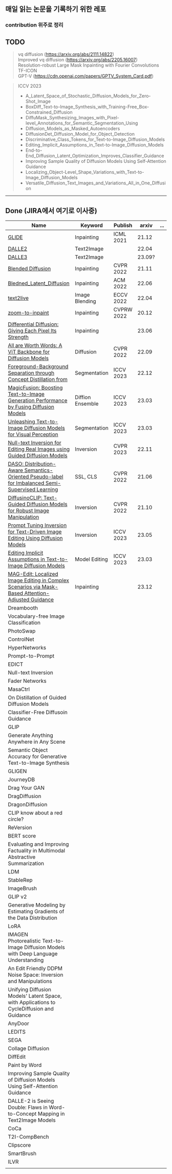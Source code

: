 ## 매일 읽는 논문을 기록하기 위한 레포
### contribution 위주로 정리

## TODO
> vq diffusion (https://arxiv.org/abs/2111.14822) </br>
> Improved vq diffusion (https://arxiv.org/abs/2205.16007) </br>
> Resolution-robust Large Mask Inpainting with Fourier Convolutions </br>
> TF-ICON </br>
> GPT-V (https://cdn.openai.com/papers/GPTV_System_Card.pdf)  </br>

> ICCV 2023 </br>
> * A_Latent_Space_of_Stochastic_Diffusion_Models_for_Zero-Shot_Image
> * BoxDiff_Text-to-Image_Synthesis_with_Training-Free_Box-Constrained_Diffusion
> * DiffuMask_Synthesizing_Images_with_Pixel-level_Annotations_for_Semantic_Segmentation_Using
> * Diffusion_Models_as_Masked_Autoencoders
> * DiffusionDet_Diffusion_Model_for_Object_Detection
> * Discriminative_Class_Tokens_for_Text-to-Image_Diffusion_Models
> * Editing_Implicit_Assumptions_in_Text-to-Image_Diffusion_Models
> * End-to-End_Diffusion_Latent_Optimization_Improves_Classifier_Guidance
> * Improving Sample Quality of Diffusion Models Using Self-Attention Guidance
> * Localizing_Object-Level_Shape_Variations_with_Text-to-Image_Diffusion_Models
> * Versatile_Diffusion_Text_Images_and_Variations_All_in_One_Diffusion

------
## Done (JIRA에서 여기로 이사중)
| Name                                                                                                                                          | Keyword          | Publish | arxiv  | ... |
|-----------------------------------------------------------------------------------------------------------------------------------------------|------------------|--|--------|----|
| [GLIDE](./Generative/GLIDE/GLIED.md)                                                                                                          | Inpainting       | ICML 2021 | 21.12  |    |
| [DALLE2](./Generative/DALLE2/DALLE2.md)                                                                                                       | Text2Image       |  | 22.04  |    |
| [DALLE3](./Generative/DALLE3/DALLE3.md)                                                                                                       | Text2Image       |  | 23.09? |    |
| [Blended Diffusion](./Generative/Blended_Diffusion/Blended_Diffusion.md)                                                                      | Inpainting       | CVPR 2022 | 21.11  |    |
| [Bledned_Latent_Diffusion](./Generative/Bledned_Latent_Diffusion/Bledned_Latent_Diffusion.md)                                                 | Inpainting       | ACM 2022 | 22.06  |    |
| [text2live](./Generative/text2live/text2live.md)                                                                                              | Image Blending   | ECCV 2022 | 22.04  |    |
| [zoom-to-inpaint](./Generative/zoom-to-inpaint/zoom-to-inpatint.md)                                                                           | Inpainting       | CVPRW 2022 | 20.12  |    |
| [Differential Diffusion: Giving Each Pixel Its Strength](./Generative/Differential_Diffusion/Differential_ddifusion.md)                       | Inpainting       |  | 23.06  |    |
| [All are Worth Words: A ViT Backbone for Diffusion Models](./Generative/All_are_Worth_Words/All_are_Worth_Words.md)                           | Diffusion        | CVPR 2022 | 22.09  |    |
| [Foreground-Background Separation through Concept Distillation from](./Generative/Foreground-Background_Separation/main.md)                   | Segmentation     | ICCV 2023 | 22.12  |    |
| [MagicFusion: Boosting Text-to-Image Generation Performance by Fusing Diffusion Models](./Generative/MagicFusion/main.md)                     | Diffion Ensemble | ICCV 2023 | 23.03  |    |
| [Unleashing Text-to-Image Diffusion Models for Visual Perception](./Generative/Visual_Perception_Diffusion/main.md)                           | Segmentation     | ICCV 2023 | 23.03  |    |
| [Null-text Inversion for Editing Real Images using Guided Diffusion Models](./Generative/Null-text_Inversion/main.md)                         | Inversion        | CVPR 2023 | 22.11  |    |
| [DASO: Distribution-Aware Semantics-Oriented Pseudo-label for Imbalanced Semi-Supervised Learning](./Generative/Semi-Supervised/DASO/main.md) | SSL, CLS         | CVPR 2022 | 21.06  |    |
| [DiffusinoCLIP: Text-Guided Diffusion Models for Robust Image Manipulation](./Generative/DiffusionCLIP/main.md)                               | Inversion        | CVPR 2022 | 21.10  |    |
| [Prompt Tuning Inversion for Text-Driven Image Editing Using Diffusion Models](./Generative/Prompt_Tuning_Inversion/main.md)                  | Inversion        | ICCV 2023 | 23.05  |    |
| [Editing Implicit Assumptions in Text-to-Image Diffusion Models](./Generative/Editing_Implicit_Assumptions/main.md)                           | Model Editing    | ICCV 2023 | 23.03  |    |
| [MAG-Edit: Localized Image Editing in Complex Scenarios via Mask-Based Attention-Adjusted Guidance](./Generative/MAG-Edit/main.md)            | Inpainting       |  | 23.12  |     |
| Dreambooth                                                                                                                                    |                  |  |        |    |
| Vocabulary-free Image Classification                                                                                                          |                  |  |        |    |   
| PhotoSwap                                                                                                                                     |                  |  |        |    |
| ControlNet                                                                                                                                    |                  |  |        |    |
| HyperNetworks                                                                                                                                 |                  |  |        |    |
| Prompt-to-Prompt                                                                                                                              |                  |  |        |    |
| EDICT                                                                                                                                         |                  |  |        |    |
| Null-text Inversion                                                                                                                           |                  |  |        |    |
| Fader Networks                                                                                                                                |                  |  |        |    |
| MasaCtrl                                                                                                                                      |                  |  |        |    |
| On Distillation of Guided Diffusion Models                                                                                                    |                  |  |        |    |
| Classifier-Free Diffusoin Guidance                                                                                                            |                  |  |        |    |
| GLIP                                                                                                                                          |                  |  |        |    |
| Generate Anything Anywhere in Any Scene                                                                                                       |                  |  |        |    |
| Semantic Object Accuracy for Generative Text-to-Image Synthesis                                                                               |                  |  |        |    |
| GLIGEN                                                                                                                                        |                  |  |        |    |
| JourneyDB                                                                                                                                     |                  |  |        |    |
| Drag Your GAN                                                                                                                                 |                  |  |        |    |
| DragDiffusion                                                                                                                                 |                  |  |        |    |
| DragonDiffusion                                                                                                                               |                  |  |        |    |
| CLIP know about a red circle?                                                                                                                 |                  |  |        |    |
| ReVersion                                                                                                                                     |                  |  |        |    |
| BERT score                                                                                                                                    |                  |  |        |    |
| Evaluating and Improving Factuality in Multimodal Abstractive Summarization                                                                   |                  |  |        |    |
| LDM                                                                                                                                           |                  |  |        |    |
| StableRep                                                                                                                                     |                  |  |        |    |
| ImageBrush                                                                                                                                    |                  |  |        |    |
| GLIP v2                                                                                                                                       |                  |  |        |    |
| Generative Modeling by Estimating Gradients of the Data Distribution                                                                          |                  |  |        |    |
| LoRA                                                                                                                                          |                  |  |        |    |
| IMAGEN</br>Photorealistic Text-to-Image Diffusion Models with Deep Language Understanding                                                     |                  |  |        |    |
| An Edit Friendly DDPM Noise Space: Inversion and Manipulations                                                                                |                  |  |        |    |
| Unifying Diffusion Models' Latent Space, with Applications to CycleDiffusion and Guidance                                                     |                  |  |        |    |
| AnyDoor                                                                                                                                       |                  |  |        |    |
| LEDITS                                                                                                                                        |                  |  |        |    |
| SEGA                                                                                                                                          |                  |  |        |    |
| Collage Diffusion                                                                                                                             |                  |  |        |    |
| DiffEdit                                                                                                                                      |                  |  |        |    |
| Paint by Word                                                                                                                                 |                  |  |        |    |
| Improving Sample Quality of Diffusion Models Using Self-Attention Guidance                                                                    |                  |  |        |    |
| DALLE-2 is Seeing Double: Flaws in Word-to-Concept Mapping in Text2Image Models                                                               |                  |  |        |    |
| CoCa                                                                                                                                          |                  |  |        |    |
| T2I-CompBench                                                                                                                                 |                  |  |        |    |
| Clipscore                                                                                                                                     |                  |  |        |    |
| SmartBrush                                                                                                                                    |                  |  |        |    |
| ILVR                                                                                                                                          |                  |  |        |    |
|                                                                                                                                               |                  |  |        |    |

